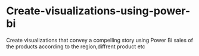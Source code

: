 # Create-visualizations-using-power-bi
Create visualizations that convey a compelling story using Power Bi
sales of the products according to the region,diffrent product etc
